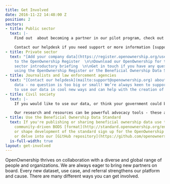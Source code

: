 ```yaml
---
title: Get Involved
date: 2016-11-22 14:48:00 Z
position: 2
sectors:
- title: Public sector
  text: |-
    Find out  about becoming a partner in our pilot program, check out our latest briefings and project updates on the [resources page](/resources)

    Contact our helpdesk if you need support or more information [support@openownership.org](mailto:support@openownership.org).
- title: Private sector
  text: "[Add your company data](https://register.openownership.org/users/sign_up)
    to the OpenOwnership Register  \n\nDownload our OpenOwnership for the private
    sector introductory briefing  \n\nGet in touch if you have any questions about
    using the OpenOwnership Register or the Beneficial Ownership Data Standard   "
- title: Journalists and law enforcement agencies
  text: "[Contact our helpdesk](mailto:support@openownership.org) about using our
    data - no question is too big or small! We’re always keen to support people wanting
    to use our data in cool new ways and can help with the creation of bespoke datasets"
- title: Civil society
  text: |-
    If you would like to use our data, or think your government could benefit from our implementation support, please [get in touch](mailto:support@openownership.org)  

    Our research and resources can be powerful advocacy tools - these are available to [download here](/resources)
- title: Use the Beneficial Ownership Data Standard
  text: If you're publishing or sharing beneficial ownership data use the open and
    community-driven BODS [format](http://standard.openownership.org/en/). To follow
    or shape development of the standard sign up for the OpenOwnership newsletter
    or delve into our [GitHub repository](https://github.com/openownership/data-standard)
  is-full-width: true
layout: get-involved
---
```


OpenOwnership thrives on collaboration with a diverse and global range of people and organizations. We are always eager to bring new partners on board. Every new dataset, use case, and referral strengthens our platform and cause. There are many different ways you can get involved.
